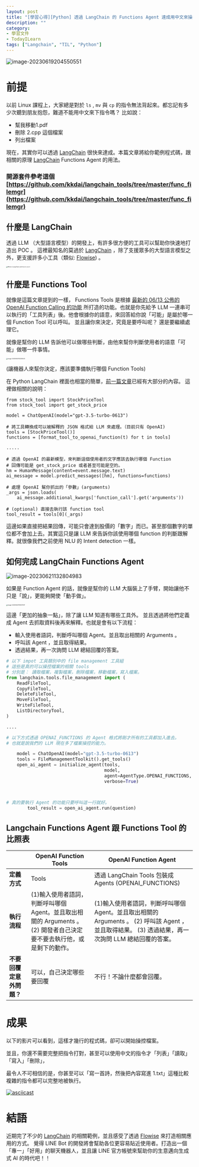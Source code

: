 ```yaml
---
layout: post
title: "[學習心得][Python] 透過 LangChain 的 Functions Agent 達成用中文來操控資料夾"
description: ""
category: 
- 學習文件
- TodayILearn
tags: ["Langchain", "TIL", "Python"]
---
```


![image-20230619204550551](../images/2022/image-20230619204550551.png)

# 前提

以前 Linux 課程上，大家總是對於 `ls` , `mv` 與 `cp` 的指令無法背起來。都忘記有多少次聽到朋友抱怨，難道不能用中文來下指令嗎？ 比如說：

- 幫我移動1.pdf 
- 刪除 2.cpp 這個檔案
- 列出檔案

現在，其實你可以透過  [LangChain](https://github.com/hwchase17/langchain)  很快來達成。本篇文章將給你範例程式碼，跟相關的原理  [LangChain](https://github.com/hwchase17/langchain)   Functions Agent 的用法。

### 開源套件參考這個 [https://github.com/kkdai/langchain_tools/tree/master/func_filemgr](https://github.com/kkdai/langchain_tools/tree/master/func_filemgr)

## 什麼是 LangChain

透過 LLM （大型語言模型）的開發上，有許多很方便的工具可以幫助你快速地打造出 POC 。 這裡最知名的莫過於 [LangChain](https://github.com/hwchase17/langchain) ，除了支援眾多的大型語言模型之外，更支援許多小工具（類似: [Flowise](https://github.com/FlowiseAI/Flowise)) 。



<img src="../images/2022/langchain-1679313960.jpg" alt="What is LangChain and how to use it" style="zoom:25%;" />





## 什麼是 Functions Tool 

就像是這篇文章提到的一樣， Functions Tools 是根據 [最新的 06/13 公佈的 OpenAI Function Calling 的功能](https://openai.com/blog/function-calling-and-other-api-updates) 所打造的功能。也就是你先給予 LLM 一連串可以執行的「工具列表」後。他會根據你的語意，來回答給你說「可能」是屬於哪一個 Function Tool 可以呼叫。 並且讓你來決定，究竟是要呼叫呢？ 還是要繼續處理它。

就像是幫你的 LLM 告訴他可以做哪些判斷，由他來幫你判斷使用者的語意「可能」做哪一件事情。

<img src="../images/2022/image-20230620112225023.png" alt="image-20230620112225023" style="zoom:25%;" />

(讓機器人來幫你決定，應該要準備執行哪個 Function Tools)

在 Python LangChain 裡面也相當的簡單，[前一篇文章](https://www.evanlin.com/linebot-langchain/)已經有大部分的內容。 這裡做相關的說明：

```
from stock_tool import StockPriceTool
from stock_tool import get_stock_price

model = ChatOpenAI(model="gpt-3.5-turbo-0613")

# 將工具轉換成可以被解釋的 JSON 格式給 LLM 來處理。（目前只有 OpenAI)
tools = [StockPriceTool()]
functions = [format_tool_to_openai_function(t) for t in tools]

.....

# 透過 OpenAI 的最新模型，來判斷這個使用者的文字應該去執行哪個 Function
# 回傳可能是 get_stock_price 或者甚至可能是空的。
hm = HumanMessage(content=event.message.text)
ai_message = model.predict_messages([hm], functions=functions)

# 處理 OpenAI 幫你抓出的「參數」(arguments)
_args = json.loads(
    ai_message.additional_kwargs['function_call'].get('arguments'))

# (optional) 直接去執行該 function tool
tool_result = tools[0](_args)
```

這邊如果直接把結果回傳，可能只會達到股價的「數字」而已。甚至那個數字的單位都不會加上去。其實這只是讓 LLM 來告訴你該使用哪個 function 的判斷跟解釋。就很像我們之前使用 NLU 的 Intent detection 一樣。



## 如何完成 LangChain Functions Agent

![image-20230621132804983](../images/2022/image-20230621132804983.png)

如果是 Function Agent 的話，就像是幫你的 LLM 大腦裝上了手臂，開始讓他不只是「說」，更能夠開使「動手做」。

<img src="../images/2022/image-20230620110007097.png" alt="image-20230620110007097" style="zoom:25%;" />



這邊「更加的抽象一點」，除了讓 LLM 知道有哪些工具外。 並且透過將他們定義成 Agent 去抓取資料後再來解釋。也就是會有以下流程：

- 輸入使用者語詞，判斷呼叫哪個 Agent。並且取出相關的 Arguments 。
- 呼叫該 Agent ，並且取得結果。
- 透過結果，再一次詢問 LLM 總結回覆的答案。



```python
# 以下 impot 工具類別中的 file management 工具組
# 這些是真的可以操控檔案的相關 tools
# 分別是： 讀取檔案，複製檔案，刪除檔案，移動檔案，寫入檔案。
from langchain.tools.file_management import (
    ReadFileTool,
    CopyFileTool,
    DeleteFileTool,
    MoveFileTool,
    WriteFileTool,
    ListDirectoryTool,
)

....

# 以下方式透過 OPENAI_FUNCTIONS 的 Agent 格式將剛才所有的工具都加入進去。
# 也就是說我們的 LLM 現在多了檔案操控的能力。

    model = ChatOpenAI(model="gpt-3.5-turbo-0613")
    tools = FileManagementToolkit().get_tools()
    open_ai_agent = initialize_agent(tools,
                                     model,
                                     agent=AgentType.OPENAI_FUNCTIONS,
                                     verbose=True)



# 真的要執行 Agent 的功能只要呼叫這一行就好。
        tool_result = open_ai_agent.run(question)

```



## Langchain Functions Agent 跟 Functions Tool 的比照表

|                          | OpenAI Function Tools                                        | OpenAI Function Agent                                        |
| ------------------------ | ------------------------------------------------------------ | ------------------------------------------------------------ |
| **定義方式**             | Tools                                                        | 透過 LangChain Tools 包裝成 Agents (OPENAI_FUNCTIONS)        |
| **執行流程**             | (1)輸入使用者語詞，判斷呼叫哪個 Agent。並且取出相關的 Arguments 。 (2) 開發者自己決定要不要去執行他，或是剩下的動作。 | (1)輸入使用者語詞，判斷呼叫哪個 Agent。並且取出相關的 Arguments 。  (2) 呼叫該 Agent ，並且取得結果。 (3) 透過結果，再一次詢問 LLM 總結回覆的答案。 |
| **不要回覆定意外問題？** | 可以，自己決定哪些要回覆                                     | 不行！不論什麼都會回覆。                                     |



# 成果

以下的影片可以看到，這樣才幾行的程式碼，卻可以開始操控檔案。

並且，你還不需要完整把指令打對，甚至可以使用中文的指令才「列表」「讀取」「寫入」「刪除」，

最令人不可相信的是，你甚至可以「寫一首詩，然後把內容寫進 1.txt」這種比較複雜的指令都可以完整地被執行。

[![asciicast](../images/2022/aXAxZoeNFTaUq7KxAsCCKLocN.svg)](https://asciinema.org/a/aXAxZoeNFTaUq7KxAsCCKLocN)

# 結語

近期完了不少的 [LangChain](https://github.com/hwchase17/langchain)  的相關範例，並且感受了透過 [Flowise](https://github.com/FlowiseAI/Flowise)  來打造相關應用的方式。 覺得 LINE Bot 的開發將會幫助各位更容易貼近使用者。打造出一個「專一」「好用」的聊天機器人，並且讓 LINE 官方帳號來幫助你的生意邁向生成式 AI 的時代吧！！

